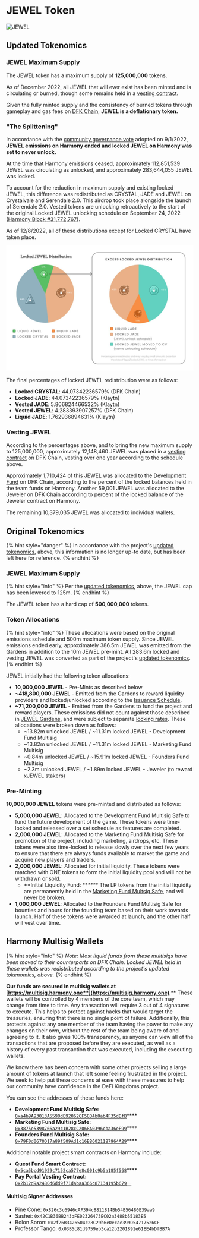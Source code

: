 # JEWEL Token

![JEWEL](../../.gitbook/assets/jewel\_token\_x2.png)

## Updated Tokenomics

### JEWEL Maximum Supply

The JEWEL token has a maximum supply of **125,000,000** tokens.

As of December 2022, all JEWEL that will ever exist has been minted and is circulating or burned, though some remains held in a [vesting contract](jewel-token.md#vesting-jewel).

Given the fully minted supply and the consistency of burned tokens through gameplay and gas fees on [DFK Chain](../defi-kingdoms-blockchain.md), **JEWEL is a deflationary token.**

### "The Splittening"

In accordance with the [community governance vote](https://vote.defikingdoms.com/#/proposal/0x2a83ec79bf88a5d8170b831b4c941a934e47ca0c569a40bb8d240666978b73e6) adopted on 9/1/2022, **JEWEL emissions on Harmony ended and locked JEWEL on Harmony was set to never unlock.**

At the time that Harmony emissions ceased, approximately 112,851,539 JEWEL was circulating as unlocked, and approximately 283,644,055 JEWEL was locked.

To account for the reduction in maximum supply and existing locked JEWEL, this difference was  redistributed as CRYSTAL, JADE and JEWEL on Crystalvale and Serendale 2.0. This airdrop took place alongside the launch of Serendale 2.0. Vested tokens are unlocking retroactively to the start of the original Locked JEWEL unlocking schedule on September 24, 2022 ([Harmony Block #31,772,767](https://explorer.harmony.one/block/31772767)).

As of 12/8/2022, all of these distributions except for Locked CRYSTAL have taken place.

<img src="../../.gitbook/assets/locked_jewel_distribution.png" alt="" data-size="original">

The final percentages of locked JEWEL redistribution were as follows:

* **Locked CRYSTAL**: 44.07342236579% (DFK Chain)
* **Locked JADE**: 44.07342236579% (Klaytn)
* **Vested JADE**: 5.806824466532% (Klaytn)
* **Vested JEWEL**: 4.283393907257% (DFK Chain)
* **Liquid JADE**: 1.762936894631% (Klaytn)

### Vesting JEWEL

According to the percentages above, and to bring the new maximum supply to 125,000,000, approximately 12,148,460 JEWEL was placed in a [vesting contract](https://subnets.avax.network/defi-kingdoms/address/0x9a7C710A6E3A86c69F2FE704AD223Ce76934bb37) on DFK Chain, vesting over one year according to the schedule above.

Approximately 1,710,424 of this JEWEL was allocated to the [Development Fund](crystal-token.md#multisig-wallet-treasury) on DFK Chain, according to the percent of the locked balances held in the team funds on Harmony. Another 59,001 JEWEL was allocated to the Jeweler on DFK Chain according to percent of the locked balance of the Jeweler contract on Harmony.

The remaining 10,379,035 JEWEL was allocated to individual wallets.

## Original Tokenomics

{% hint style="danger" %}
In accordance with the project's [updated tokenomics](jewel-token.md#updated-tokenomics), above, this information is no longer up-to date, but has been left here for reference.
{% endhint %}

### JEWEL Maximum Supply

{% hint style="info" %}
Per the [updated tokenomics](jewel-token.md#updated-tokenomics), above, the JEWEL cap has been lowered to 125m.
{% endhint %}

The JEWEL token has a hard cap of **500,000,000** tokens.

### Token Allocations

{% hint style="info" %}
These allocations were based on the original emissions schedule and 500m maximum token supply. Since JEWEL emissions ended early, approximately 386.5m JEWEL was emitted from the Gardens in addition to the 10m JEWEL pre-mint. All 283.6m locked and vesting JEWEL was converted as part of the project's [updated tokenomics](jewel-token.md#updated-tokenomics).
{% endhint %}

JEWEL initially had the following token allocations:

* **10,000,000 JEWEL** - Pre-Mints as described below
* **\~418,800,000 JEWEL** - Emitted from the Gardens to reward liquidity providers and locked/unlocked according to the [Issuance Schedule](../the-gardens/jewel-gardens.md#issuance-schedule).
* **\~71,200,000 JEWEL** - Emitted from the Gardens to fund the project and reward players. These emissions did not count against those described in [JEWEL Gardens](../the-gardens/), and were subject to separate [locking rates](../the-gardens/#allocations-and-rewards). These allocations were broken down as follows:
  * \~13.82m unlocked JEWEL / \~11.31m locked JEWEL - Development Fund Multisig
  * \~13.82m unlocked JEWEL / \~11.31m locked JEWEL - Marketing Fund Multisig
  * \~0.84m unlocked JEWEL / \~15.91m locked JEWEL - Founders Fund Multisig
  * \~2.3m unlocked JEWEL / \~1.89m locked JEWEL - Jeweler (to reward xJEWEL stakers)

### Pre-Minting

**10,000,000 JEWEL** tokens were pre-minted and distributed as follows:

* **5,000,000 JEWEL**: Allocated to the Development Fund Multisig Safe to fund the future development of the game. These tokens were time-locked and released over a set schedule as features are completed.
* **2,000,000 JEWEL**: Allocated to the Marketing Fund Multisig Safe for promotion of the project, including marketing, airdrops, etc. These tokens were also time-locked to release slowly over the next few years to ensure that there are always funds available to market the game and acquire new players and traders.
* **2,000,000 JEWEL**: Allocated for initial liquidity. These tokens were matched with ONE tokens to form the initial liquidity pool and will not be withdrawn or sold.
  * **Initial Liquidity Fund: **_****_ The LP tokens from the initial liquidity are permanently held in the [Marketing Fund Multsig Safe](https://explorer.harmony.one/address/0x3875e5398766a29c1b28cc2068a0396cba36ef99), and will never be broken.
* **1,000,000 JEWEL**: Allocated to the Founders Fund Multisig Safe for bounties and hours for the founding team based on their work towards launch. Half of these tokens were awarded at launch, and the other half will vest over time.

## Harmony Multisig Wallets

{% hint style="info" %}
_Note: Most liquid funds from these multisigs have been moved to their counterparts on DFK Chain. Locked JEWEL held in these wallets was redistributed according to the project's updated tokenomics, above._
{% endhint %}

**Our funds are secured in multisig wallets at** [**https://multisig.harmony.one**](https://multisig.harmony.one)**.** These wallets will be controlled by 4 members of the core team, which may change from time to time. Any transaction will require 3 out of 4 signatures to execute. This helps to protect against hacks that would target the treasuries, ensuring that there is no single point of failure. Additionally, this protects against any one member of the team having the power to make any changes on their own, without the rest of the team being aware of and agreeing to it. It also gives 100% transparency, as anyone can view all of the transactions that are proposed before they are executed, as well as a history of every past transaction that was executed, including the executing wallets.&#x20;

We know there has been concern with some other projects selling a large amount of tokens at launch that left some feeling frustrated in the project. We seek to help put these concerns at ease with these measures to help our community have confidence in the DeFi Kingdoms project.&#x20;

You can see the addresses of these funds here:

* **Development Fund Multisig Safe:** [`0xa4b9A93013A5590dB92062CF58D4b0ab4F35dBfB`](https://explorer.harmony.one/address/0xa4b9a93013a5590db92062cf58d4b0ab4f35dbfb)****
* **Marketing Fund Multisig Safe:** [`0x3875e5398766a29c1B28cC2068A0396cba36eF99`](https://explorer.harmony.one/address/0x3875e5398766a29c1b28cc2068a0396cba36ef99)****
* **Founders Fund Multisig Safe:** [`0x79F0d0670D17a89f509Ad1c16BB6021187964A29`](https://explorer.harmony.one/address/0x79f0d0670d17a89f509ad1c16bb6021187964a29)****

Additional notable project smart contracts on Harmony include:

* **Quest Fund Smart Contract:** [`0x5ca5bcd91929c7152ca577e8c001c9b5a185f568`](https://explorer.harmony.one/address/0x5ca5bcd91929c7152ca577e8c001c9b5a185f568)****
* **Pay Portal Vesting Contract:** [`0x2b12d9a2480d6dd9f71dabaa366c87134195b679`](https://explorer.harmony.one/address/0x2b12d9a2480d6dd9f71dabaa366c87134195b679)__

#### **Multisig Signer Addresses**&#x20;

* Pine Cone: `0x826c3c6946cAF394c8811814Bb54B56480E39aa9`
* Sashei: `0x42C1B36BB243bFE02326473EC02a3488b55183E5`
* Bolon Soron: `0x2f26B3426504c28C29b6eDecae399D54717526CF`
* Professor Tango: `0x03B5c81d9759eb3ca12b2201891e61EE4bDfBB7A`
